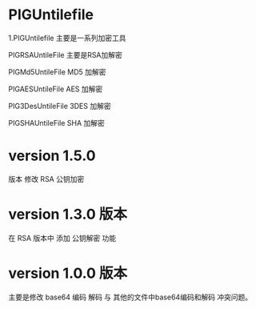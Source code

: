 # PIGUntilefile
1.PIGUntilefile 主要是一系列加密工具


PIGRSAUntileFile 主要是RSA加解密

PIGMd5UntileFile MD5 加解密

PIGAESUntileFile AES 加解密

PIG3DesUntileFile 3DES 加解密

PIGSHAUntileFile SHA 加解密 


# version 1.5.0 

版本 修改 RSA 公钥加密


# version 1.3.0 版本 
在 RSA 版本中 添加 公钥解密 功能



# version 1.0.0 版本 

主要是修改 base64 编码  解码  与 其他的文件中base64编码和解码 冲突问题。








